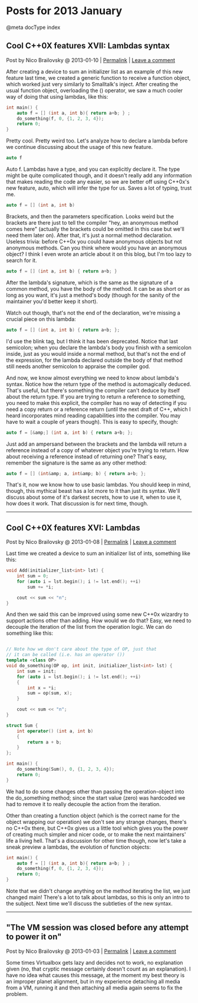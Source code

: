 # Posts for 2013 January

@meta docType index

## Cool C++0X features XVII: Lambdas syntax

Post by Nico Brailovsky @ 2013-01-10 | [Permalink](md_blog/2013/0110_CoolC0XfeaturesXVIILambdassyntax.md)  | [Leave a comment](https://github.com/nicolasbrailo/nicolasbrailo.github.io/issues/new?title=Comment@md_blog/2013/0110_CoolC0XfeaturesXVIILambdassyntax.md&body=I%20have%20a%20comment!)

After creating a device to sum an initializer list as an example of this new feature last time, we created a generic function to receive a function object, which worked just very similarly to Smalltalk's inject. After creating the usual function object, overloading the () operator, we saw a much cooler way of doing that using lambdas, like this:

```c++
int main() {
	auto f = [] (int a, int b){ return a+b; } ;
	do_something(f, 0, {1, 2, 3, 4});
	return 0;
}

```

Pretty cool. Pretty weird too. Let's analyze how to declare a lambda before we continue discussing about the usage of this new feature.

```c++
auto f
```

Auto f. Lambdas have a type, and you can explicitly declare it. The type might be quite complicated though, and it doesn't really add any information that makes reading the code any easier, so we are better off using C++0x's new feature, auto, which will infer the type for us. Saves a lot of typing, trust me.

```c++
auto f = [] (int a, int b)
```

Brackets, and then the parameters specification. Looks weird but the brackets are there just to tell the compiler "hey, an anonymous method comes here" (actually the brackets could be omitted in this case but we'll need them later on). After that, it's just a normal method declaration. Useless trivia: before C++0x you could have anonymous objects but not anonymous methods. Can you think where would you have an anonymous object? I think I even wrote an article about it on this blog, but I'm too lazy to search for it.

```c++
auto f = [] (int a, int b) { return a+b; }
```

After the lambda's signature, which is the same as the signature of a common method, you have the body of the method. It can be as short or as long as you want, it's just a method's body (though for the sanity of the maintainer you'd better keep it short).

Watch out though, that's not the end of the declaration, we're missing a crucial piece on this lambda:

```c++
auto f = [] (int a, int b) { return a+b; };
```

I'd use the blink tag, but I think it has been deprecated. Notice that last semicolon; when you declare the lambda's body you finish with a semicolon inside, just as you would inside a normal method, but that's not the end of the expression, for the lambda declared outside the body of that method still needs another semicolon to appraise the compiler god.

And now, we know almost everything we need to know about lambda's syntax. Notice how the return type of the method is automagically deduced. That's useful, but there's something the compiler can't deduce by itself about the return type. If you are trying to return a reference to something, you need to make this explicit, the compiler has no way of detecting if you need a copy return or a reference return (until the next draft of C++, which I heard incorporates mind reading capabilities into the compiler. You may have to wait a couple of years though). This is easy to specify, though:

```c++
auto f = [&amp;] (int a, int b) { return a+b; };
```

Just add an ampersand between the brackets and the lambda will return a reference instead of a copy of whatever object you're trying to return. How about receiving a reference instead of returning one? That's easy, remember the signature is the same as any other method:

```c++
auto f = [] (int&amp; a, int&amp; b) { return a+b; };
```

That's it, now we know how to use basic lambdas. You should keep in mind, though, this mythical beast has a lot more to it than just its syntax. We'll discuss about some of it's darkest secrets, how to use it, when to use it, how does it work. That discussion is for next time, though.





---

## Cool C++0X features XVI: Lambdas

Post by Nico Brailovsky @ 2013-01-08 | [Permalink](md_blog/2013/0108_CoolC0XfeaturesXVILambdas.md)  | [Leave a comment](https://github.com/nicolasbrailo/nicolasbrailo.github.io/issues/new?title=Comment@md_blog/2013/0108_CoolC0XfeaturesXVILambdas.md&body=I%20have%20a%20comment!)

Last time we created a device to sum an initializer list of ints, something like this:

```c++
void Add(initializer_list<int> lst) {
	int sum = 0;
	for (auto i = lst.begin(); i != lst.end(); ++i)
		sum += *i;

	cout << sum << "n";
}

```

And then we said this can be improved using some new C++0x wizardry to support actions other than adding. How would we do that? Easy, we need to decouple the iteration of the list from the operation logic. We can do something like this:

```c++

// Note how we don't care about the type of OP, just that
// it can be called (i.e. has an operator ())
template <class OP>
void do_something(OP op, int init, initializer_list<int> lst) {
	int sum = init;
	for (auto i = lst.begin(); i != lst.end(); ++i)
	{
		int x = *i;
		sum = op(sum, x);
	}

	cout << sum << "n";
}

struct Sum {
	int operator() (int a, int b)
	{
		return a + b;
	}
};

int main() {
	do_something(Sum(), 0, {1, 2, 3, 4});
	return 0;
}
```

We had to do some changes other than passing the operation-object into the do\_something method; since the start value (zero) was hardcoded we had to remove it to really decouple the action from the iteration.

Other than creating a function object (which is the correct name for the object wrapping our operation) we don't see any strange changes, there's no C++0x there, but C++0x gives us a little tool which gives you the power of creating much simpler and nicer code, or to make the next maintainers' life a living hell. That's a discussion for other time though, now let's take a sneak preview a lambdas, the evolution of function objects:

```c++
int main() {
	auto f = [] (int a, int b){ return a+b; } ;
	do_something(f, 0, {1, 2, 3, 4});
	return 0;
}
```

Note that we didn't change anything on the method iterating the list, we just changed main! There's a lot to talk about lambdas, so this is only an intro to the subject. Next time we'll discuss the subtleties of the new syntax.





---

## "The VM session was closed before any attempt to power it on"

Post by Nico Brailovsky @ 2013-01-03 | [Permalink](md_blog/2013/0103_TheVMsessionwasclosedbeforeanyattempttopoweriton.md)  | [Leave a comment](https://github.com/nicolasbrailo/nicolasbrailo.github.io/issues/new?title=Comment@md_blog/2013/0103_TheVMsessionwasclosedbeforeanyattempttopoweriton.md&body=I%20have%20a%20comment!)

Some times Virtualbox gets lazy and decides not to work, no explanation given (no, that cryptic message certainly doesn't count as an explanation). I have no idea what causes this message, at the moment my best theory is an improper planet alignment, but in my experience detaching all media from a VM, running it and then attaching all media again seems to fix the problem.



